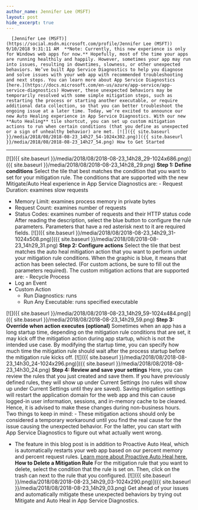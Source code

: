 ```yaml
---
author_name: Jennifer Lee (MSFT)
layout: post
hide_excerpt: true
---
```

      [Jennifer Lee (MSFT)](https://social.msdn.microsoft.com/profile/Jennifer Lee (MSFT))  9/10/2018 9:31:11 AM  **Note: Currently, this new experience is only for Windows web apps for now.** Hopefully, most of the time your apps are running healthily and happily. However, sometimes your app may run into issues, resulting in downtimes, slowness, or other unexpected behaviors. We’ve built App Service Diagnostics to help you diagnose and solve issues with your web app with recommended troubleshooting and next steps. You can learn more about App Service Diagnostics [here.](https://docs.microsoft.com/en-us/azure/app-service/app-service-diagnostics) However, these unexpected behaviors may be temporarily resolved with some simple mitigation steps, such as restarting the process or starting another executable, or require additional data collection, so that you can better troubleshoot the ongoing issue at a later time. Today, we’re excited to announce our new Auto Healing experience in App Service Diagnostics. With our new **Auto Healing** tile shortcut, you can set up custom mitigation actions to run when certain conditions (that you define as unexpected or a sign of unhealthy behavior) are met. [![]({{ site.baseurl }}/media/2018/08/2018-08-23_14h27_54-1024x302.png)]({{ site.baseurl }}/media/2018/08/2018-08-23_14h27_54.png) How to Get Started
------------------

 [![]({{ site.baseurl }}/media/2018/08/2018-08-23_14h28_29-1024x686.png)]({{ site.baseurl }}/media/2018/08/2018-08-23_14h28_29.png) **Step 1: Define conditions** Select the tile that best matches the condition that you want to set for your mitigation rule. The conditions that are supported with the new Mitigate/Auto Heal experience in App Service Diagnostics are:  - Request Duration: examines slow requests
 - Memory Limit: examines process memory in private bytes
 - Request Count: examines number of requests
 - Status Codes: examines number of requests and their HTTP status code
  After reading the description, select the blue button to configure the rule parameters. Parameters that have a red asterisk next to it are required fields. [![]({{ site.baseurl }}/media/2018/08/2018-08-23_14h29_31-1024x508.png)]({{ site.baseurl }}/media/2018/08/2018-08-23_14h29_31.png) **Step 2: Configure actions** Select the tile that best matches the auto heal mitigation action that you want to perform under your mitigation rule conditions. When the graphic is blue, it means that action has been selected. (For custom actions, be sure to fill out the parameters required). The custom mitigation actions that are supported are:  - Recycle Process
 - Log an Event
 - Custom Action 
	 - Run Diagnostics: runs
	 - Run Any Executable: runs specified executable
	  
  [![]({{ site.baseurl }}/media/2018/08/2018-08-23_14h29_59-1024x484.png)]({{ site.baseurl }}/media/2018/08/2018-08-23_14h29_59.png) **Step 3: Override when action executes (optional)** Sometimes when an app has a long startup time, depending on the mitigation rule conditions that are set, it may kick off the mitigation action during app startup, which is not the intended use case. By modifying the startup time, you can specify how much time the mitigation rule should wait after the process startup before the mitigation rule kicks off. [![]({{ site.baseurl }}/media/2018/08/2018-08-23_14h30_24-1024x296.png)]({{ site.baseurl }}/media/2018/08/2018-08-23_14h30_24.png) **Step 4: Review and save your settings** Here, you can review the rules that you just created and save them. If you have previously defined rules, they will show up under Current Settings (no rules will show up under Current Settings until they are saved). Saving mitigation settings will restart the application domain for the web app and this can cause logged-in user information, sessions, and in-memory cache to be cleared. Hence, it is advised to make these changes during non-business hours. Two things to keep in mind:  - These mitigation actions should only be considered a temporary workaround until you find the real cause for the issue causing the unexpected behavior. For the latter, you can start with App Service Diagnostics to figure out what actually went wrong.
 - The feature in this blog post is in addition to Proactive Auto Heal, which is automatically restarts your web app based on our percent memory and percent request rules. [Learn more about Proactive Auto Heal here.](https://blogs.msdn.microsoft.com/appserviceteam/2017/08/17/proactive-auto-heal/)
  **How to Delete a Mitigation Rule** For the mitigation rule that you want to delete, select the condition that the rule is set on. Then, click on the trash can next to the rule that you configured. [![]({{ site.baseurl }}/media/2018/08/2018-08-23_14h29_03-1024x290.png)]({{ site.baseurl }}/media/2018/08/2018-08-23_14h29_03.png) Get ahead of your issues and automatically mitigate these unexpected behaviors by trying out Mitigate and Auto Heal in App Service Diagnostics.      